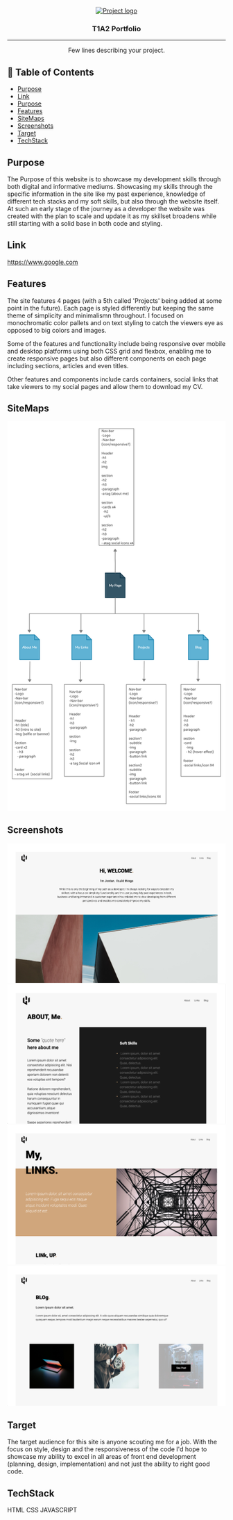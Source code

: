 <p align="center">
  <a href="" rel="noopener">
 <img width=200px height=200px src="https://i.imgur.com/6wj0hh6.jpg" alt="Project logo"></a>
</p>

<h3 align="center">T1A2 Portfolio</h3>

<div align="center">


</div>

---

<p align="center"> Few lines describing your project.
    <br> 
</p>

## 📝 Table of Contents

- [Purpose](#Purpose)
- [Link](#Link)
- [Purpose](#Purpose)
- [Features](#Features)
- [SiteMaps](#SiteMaps)
- [Screenshots](#Screenshots)
- [Target](#Target)
- [TechStack](#TechStack)


##  Purpose <a name = "Purpose"></a>

The Purpose of this website is to showcase my development skills through both digital and informative mediums. Showcasing my skills through the specific information in the site like my past experience, knowledge of different tech stacks and my soft skills, but also through the website itself. At such an early stage of the journey as a developer the website was created with the plan to scale and update it as my skillset broadens while still starting with a solid base in both code and styling.


##  Link <a name = "Link"></a>

https://www.google.com

## Features <a name = "Features"></a>
The site features 4 pages (with a 5th called 'Projects' being added at some point in the future). Each page is styled differently but keeping the same theme of simplicity and minimalismn throughout. I focused on monochromatic color pallets and on text styling to catch the viewers eye as opposed to big colors and images.

Some of the features and functionality include being responsive over mobile and desktop platforms using both CSS grid and flexbox, enabling me to create responsive pages but also different components on each page including sections, articles and even titles.

Other features and components include cards containers, social links that take viewers to my social pages and allow them to download my CV. 

##  SiteMaps <a name = "SiteMaps"></a>
<img src="docs/sitemap.jpg">

##  Screenshots <a name = "Screenshots"></a>
<img src="docs/homepage-ss.png">
<img src="docs/about-ss.png">
<img src="docs/links-ss.png">
<img src="docs/blog-ss.png">

## Target <a name = "Target"></a>
The target audience for this site is anyone scouting me for a job. With the focus on style, design and the responsiveness of the code I'd hope to showcase my ability to excel in all areas of front end development (planning, design, implementation) and not just the ability to right good code.

## TechStack <a name = "TechStack"></a>
HTML
CSS
JAVASCRIPT
